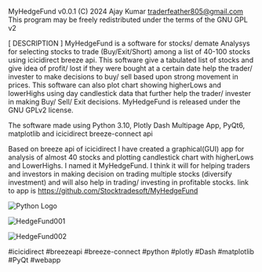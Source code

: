 MyHedgeFund  v0.0.1
  (C) 2024 Ajay Kumar <traderfeather805@gmail.com>
This program may be freely redistributed under the terms of the GNU GPL v2

[ DESCRIPTION ]
MyHedgeFund is a software for stocks/ demate Analysys for selecting stocks to trade (Buy/Exit/Short) among a list of 40-100 stocks using icicidirect breeze api.
This software give a tabulated list of stocks and give idea of profit/ lost if they were bought at a certain date help the trader/ invester to make decisions to buy/ sell based upon strong movement in prices.
This software can also plot chart showing higherLows and lowerHighs using day candlestick data that further help the trader/ invester in making Buy/ Sell/ Exit decisions.
MyHedgeFund is released under the GNU GPLv2 license.

The software made using Python 3.10, Plotly Dash Multipage App, PyQt6, matplotlib and icicidirect breeze-connect api 

Based on breeze api of icicidirect I have created a graphical(GUI) app for analysis of almost 40 stocks and plotting candlestick chart   with higherLows and LowerHighs. I named it MyHedgeFund. I think it will for helping traders and investors in making decision on trading multiple stocks (diversify investment) and will also help in trading/ investing in profitable stocks.  link to app is  https://github.com/Stocktradesoft/MyHedgeFund


![Python Logo](https://www.python.org/static/community_logos/python-logo.png)




![HedgeFund001](https://github.com/Stocktradesoft/MyHedgeFund/assets/161134443/d94c0846-50e8-465d-985b-dce948e49933)



![HedgeFund002](https://github.com/Stocktradesoft/MyHedgeFund/assets/161134443/b0857677-d340-46af-80d5-476b5bbe7795)




#icicidirect #breezeapi #breeze-connect #python #plotly #Dash #matplotlib #PyQt #webapp 
